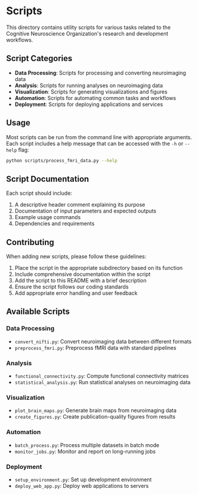 # Scripts

This directory contains utility scripts for various tasks related to the Cognitive Neuroscience Organization's research and development workflows.

## Script Categories

- **Data Processing**: Scripts for processing and converting neuroimaging data
- **Analysis**: Scripts for running analyses on neuroimaging data
- **Visualization**: Scripts for generating visualizations and figures
- **Automation**: Scripts for automating common tasks and workflows
- **Deployment**: Scripts for deploying applications and services

## Usage

Most scripts can be run from the command line with appropriate arguments. Each script includes a help message that can be accessed with the `-h` or `--help` flag:

```bash
python scripts/process_fmri_data.py --help
```

## Script Documentation

Each script should include:

1. A descriptive header comment explaining its purpose
2. Documentation of input parameters and expected outputs
3. Example usage commands
4. Dependencies and requirements

## Contributing

When adding new scripts, please follow these guidelines:

1. Place the script in the appropriate subdirectory based on its function
2. Include comprehensive documentation within the script
3. Add the script to this README with a brief description
4. Ensure the script follows our coding standards
5. Add appropriate error handling and user feedback

## Available Scripts

### Data Processing

- `convert_nifti.py`: Convert neuroimaging data between different formats
- `preprocess_fmri.py`: Preprocess fMRI data with standard pipelines

### Analysis

- `functional_connectivity.py`: Compute functional connectivity matrices
- `statistical_analysis.py`: Run statistical analyses on neuroimaging data

### Visualization

- `plot_brain_maps.py`: Generate brain maps from neuroimaging data
- `create_figures.py`: Create publication-quality figures from results

### Automation

- `batch_process.py`: Process multiple datasets in batch mode
- `monitor_jobs.py`: Monitor and report on long-running jobs

### Deployment

- `setup_environment.py`: Set up development environment
- `deploy_web_app.py`: Deploy web applications to servers
